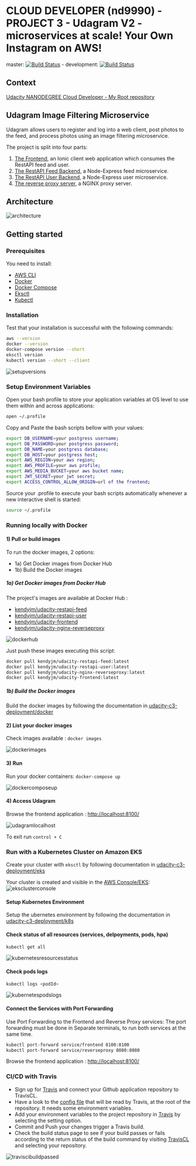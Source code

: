 # CLOUD DEVELOPER (nd9990) - PROJECT 3 - Udagram V2 - microservices at scale! Your Own Instagram on AWS!


master: [![Build Status](https://travis-ci.com/kendyjm/udacity-cloud-developer-nd9990-project3-microservices-udagram.svg?branch=master)](https://travis-ci.com/kendyjm/udacity-cloud-developer-nd9990-project3-microservices-udagram) - development: [![Build Status](https://travis-ci.com/kendyjm/udacity-cloud-developer-nd9990-project3-microservices-udagram.svg?branch=development)](https://travis-ci.com/kendyjm/udacity-cloud-developer-nd9990-project3-microservices-udagram)

## Context

[Udacity NANODEGREE Cloud Developer - My Root repository](../udacity-cloud-developer-nd9990)

## Udagram Image Filtering Microservice

Udagram allows users to register and log into a web client, post photos to the feed, and process photos using an image filtering microservice.

The project is split into four parts:

1. [The Frontend](udacity-c2-frontend), an Ionic client web application which consumes the RestAPI feed and user.
2. [The RestAPI Feed Backend](udacity-c3-restapi-feed), a Node-Express feed microservice.
3. [The RestAPI User Backend](udacity-c3-restapi-user), a Node-Express user microservice.
4. [The reverse proxy server](udacity-c3-nginx-reverseproxy), a NGINX proxy server.

## Architecture

![architecture](./screenshots/architecture-v2.png)

## Getting started

### Prerequisites

You need to install:

- [AWS CLI](https://docs.aws.amazon.com/cli/latest/userguide/install-cliv2-linux.html)
- [Docker](https://docs.docker.com/get-docker/)
- [Docker Compose](https://docs.docker.com/compose/install/)
- [Eksctl](https://docs.aws.amazon.com/eks/latest/userguide/getting-started-eksctl.html)  
- [Kubectl](https://docs.aws.amazon.com/eks/latest/userguide/install-kubectl.html)

### Installation

Test that your installation is successful with the following commands:

```bash
aws --version
docker --version
docker-compose version --short
eksctl version
kubectl version --short --client
```

![setupversions](screenshots/setupversions.png)

### Setup Environment Variables

Open your bash profile to store your application variables at OS level to use them within and across applications:

```bash
open ~/.profile
```

Copy and Paste the bash scripts bellow with your values:

```bash
export DB_USERNAME=your postgress username;
export DB_PASSWORD=your postgress password;
export DB_NAME=your postgress database;
export DB_HOST=your postgress host;
export AWS_REGION=your aws region;
export AWS_PROFILE=your aws profile;
export AWS_MEDIA_BUCKET=your aws bucket name;
export JWT_SECRET=your jwt secret;
export ACCESS_CONTROL_ALLOW_ORIGIN=url of the frontend;
```

Source your .profile to execute your bash scripts automatically whenever a new interactive shell is started:

```bash
source ~/.profile
```  

### Running locally with Docker

#### 1) Pull or build images

To run the docker images, 2 options:

- 1a) Get Docker images from Docker Hub
- 1b) Build the Docker images

##### 1a) Get Docker images from Docker Hub

The project's images are available at Docker Hub :

- [kendyjm/udacity-restapi-feed](https://hub.docker.com/repository/docker/kendyjm/udacity-restapi-feed)
- [kendyjm/udacity-restapi-user](https://hub.docker.com/repository/docker/kendyjm/udacity-restapi-user)
- [kendyjm/udacity-frontend](https://hub.docker.com/repository/docker/kendyjm/udacity-frontend)
- [kendyjm/udacity-nginx-reverseproxy](https://hub.docker.com/repository/docker/kendyjm/udacity-nginx-reverseproxy)

![dockerhub](screenshots/dockerhub.png)

Just push these images executing this script:

```bash
docker pull kendyjm/udacity-restapi-feed:latest
docker pull kendyjm/udacity-restapi-user:latest
docker pull kendyjm/udacity-nginx-reverseproxy:latest
docker pull kendyjm/udacity-frontend:latest
```

##### 1b) Build the Docker images

Build the docker images by following the documentation in [udacity-c3-deployment/docker](udacity-c3-deployment/docker)

#### 2) List your docker images

Check images available : `docker images`  

![dockerimages](screenshots/dockerimages.png)

#### 3) Run

Run your docker containers: `docker-compose up`  

![dockercomposeup](screenshots/dockercomposeup.png)  

#### 4) Access Udagram

Browse the frontend application : <http://localhost:8100/>

![udagramlocalhost](screenshots/udagramlocalhost.png)

To exit run `control + C`

### Run with a Kubernetes Cluster on Amazon EKS

Create your cluster with `eksctl` by following documentation in [udacity-c3-deployment/eks](udacity-c3-deployment/eks)

Your cluster is created and visible in the [AWS Console/EKS](https://eu-west-3.console.aws.amazon.com/eks/home#/clusters):
![eksclusterconsole](screenshots/eksclusterconsole.png)

#### Setup Kubernetes Environment

Setup the ubernetes environment by following the documentation in [udacity-c3-deployment/k8s](udacity-c3-deployment/k8s)

#### Check status of all resources (services, delpoyments, pods, hpa)

```bash
kubectl get all
```

![kubernetesresourcesstatus](screenshots/kubernetesresourcesstatus.png)

#### Check pods logs

```bash
kubectl logs <podId>
```

![kubernetespodslogs](screenshots/kubernetespodslogs.png)

#### Connect the Services with Port Forwarding

Use Port Forwarding to the Frontend and Reverse Proxy services:
The port forwarding must be done in Separate terminals, to run both services at the same time.

```bash
kubectl port-forward service/frontend 8100:8100
kubectl port-forward service/reverseproxy 8080:8080
```

Browse the frontend application : <http://localhost:8100/>

### CI/CD with Travis

- Sign up for [Travis](https://travis-ci.com) and connect your Github application repository to TravisCL.
- Have a look to the [config file](../.travis.yml) that will be read by Travis, at the root of the repository. It needs some environment variables.
- Add your environment variables to the project repository in [Travis](https://travis-ci.com) by selecting the setting option.
- Commit and Push your changes trigger a Travis build.
- Check the build status page to see if your build passes or fails according to the return status of the build command by visiting [TravisCL](https://travis-ci.com) and selecting your repository.

![traviscibuildpassed](screenshots/traviscibuildpassed.png)
